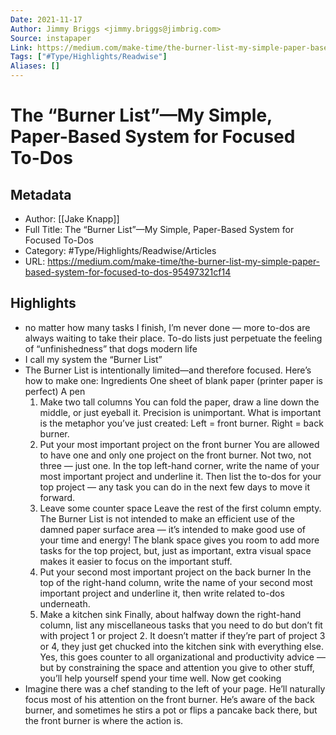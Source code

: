 ```yaml
---
Date: 2021-11-17
Author: Jimmy Briggs <jimmy.briggs@jimbrig.com>
Source: instapaper
Link: https://medium.com/make-time/the-burner-list-my-simple-paper-based-system-for-focused-to-dos-95497321cf14
Tags: ["#Type/Highlights/Readwise"]
Aliases: []
---
```

# The “Burner List”—My Simple, Paper-Based System for Focused To-Dos

## Metadata
- Author: [[Jake Knapp]]
- Full Title: The “Burner List”—My Simple, Paper-Based System for Focused To-Dos
- Category: #Type/Highlights/Readwise/Articles
- URL: https://medium.com/make-time/the-burner-list-my-simple-paper-based-system-for-focused-to-dos-95497321cf14

## Highlights
- no matter how many tasks I finish, I’m never done — more to-dos are always waiting to take their place. To-do lists just perpetuate the feeling of “unfinishedness” that dogs modern life
- I call my system the “Burner List”
- The Burner List is intentionally limited—and therefore focused. Here’s how to make one:
  Ingredients
  One sheet of blank paper (printer paper is perfect)
  A pen
  1. Make two tall columns
  You can fold the paper, draw a line down the middle, or just eyeball it. Precision is unimportant. What is important is the metaphor you’ve just created: Left = front burner. Right = back burner.
  2. Put your most important project on the front burner
  You are allowed to have one and only one project on the front burner. Not two, not three — just one.
  In the top left-hand corner, write the name of your most important project and underline it. Then list the to-dos for your top project — any task you can do in the next few days to move it forward.
  3. Leave some counter space
  Leave the rest of the first column empty. The Burner List is not intended to make an efficient use of the damned paper surface area — it’s intended to make good use of your time and energy! The blank space gives you room to add more tasks for the top project, but, just as important, extra visual space makes it easier to focus on the important stuff.
  4. Put your second most important project on the back burner
  In the top of the right-hand column, write the name of your second most important project and underline it, then write related to-dos underneath.
  5. Make a kitchen sink
  Finally, about halfway down the right-hand column, list any miscellaneous tasks that you need to do but don’t fit with project 1 or project 2. It doesn’t matter if they’re part of project 3 or 4, they just get chucked into the kitchen sink with everything else. Yes, this goes counter to all organizational and productivity advice — but by constraining the space and attention you give to other stuff, you’ll help yourself spend your time well.
  Now get cooking
- Imagine there was a chef standing to the left of your page. He’ll naturally focus most of his attention on the front burner. He’s aware of the back burner, and sometimes he stirs a pot or flips a pancake back there, but the front burner is where the action is.

